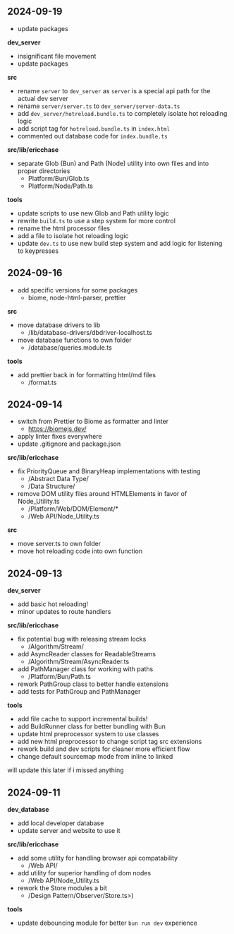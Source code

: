 ## 2024-09-19

- update packages

**dev_server**

- insignificant file movement
- update packages

**src**

- rename `server` to `dev_server` as `server` is a special api path for the actual dev server
- rename `server/server.ts` to `dev_server/server-data.ts`
- add `dev_server/hotreload.bundle.ts` to completely isolate hot reloading logic
- add script tag for `hotreload.bundle.ts` in `index.html`
- commented out database code for `index.bundle.ts`

**src/lib/ericchase**

- separate Glob (Bun) and Path (Node) utility into own files and into proper directories
  - Platform/Bun/Glob.ts
  - Platform/Node/Path.ts

**tools**

- update scripts to use new Glob and Path utility logic
- rewrite `build.ts` to use a step system for more control
- rename the html processor files
- add a file to isolate hot reloading logic
- update `dev.ts` to use new build step system and add logic for listening to keypresses

## 2024-09-16

- add specific versions for some packages
  - biome, node-html-parser, prettier

**src**

- move database drivers to lib
  - /lib/database-drivers/dbdriver-localhost.ts
- move database functions to own folder
  - /database/queries.module.ts

**tools**

- add prettier back in for formatting html/md files
  - /format.ts

## 2024-09-14

- switch from Prettier to Biome as formatter and linter
  - https://biomejs.dev/
- apply linter fixes everywhere
- update .gitignore and package.json

**src/lib/ericchase**

- fix PriorityQueue and BinaryHeap implementations with testing
  - /Abstract Data Type/
  - /Data Structure/
- remove DOM utility files around HTMLElements in favor of Node_Utility.ts
  - /Platform/Web/DOM/Element/\*
  - /Web API/Node_Utility.ts

**src**

- move server.ts to own folder
- move hot reloading code into own function

## 2024-09-13

**dev_server**

- add basic hot reloading!
- minor updates to route handlers

**src/lib/ericchase**

- fix potential bug with releasing stream locks
  - /Algorithm/Stream/
- add AsyncReader classes for ReadableStreams
  - /Algorithm/Stream/AsyncReader.ts
- add PathManager class for working with paths
  - /Platform/Bun/Path.ts
- rework PathGroup class to better handle extensions
- add tests for PathGroup and PathManager

**tools**

- add file cache to support incremental builds!
- add BuildRunner class for better bundling with Bun
- update html preprocessor system to use classes
- add new html preprocessor to change script tag src extensions
- rework build and dev scripts for cleaner more efficient flow
- change default sourcemap mode from inline to linked

will update this later if i missed anything

## 2024-09-11

**dev_database**

- add local developer database
- update server and website to use it

**src/lib/ericchase**

- add some utility for handling browser api compatability
  - /Web API/
- add utility for superior handling of dom nodes
  - /Web API/Node_Utility.ts
- rework the Store modules a bit
  - /Design Pattern/Observer/Store.ts>)

**tools**

- update debouncing module for better `bun run dev` experience

